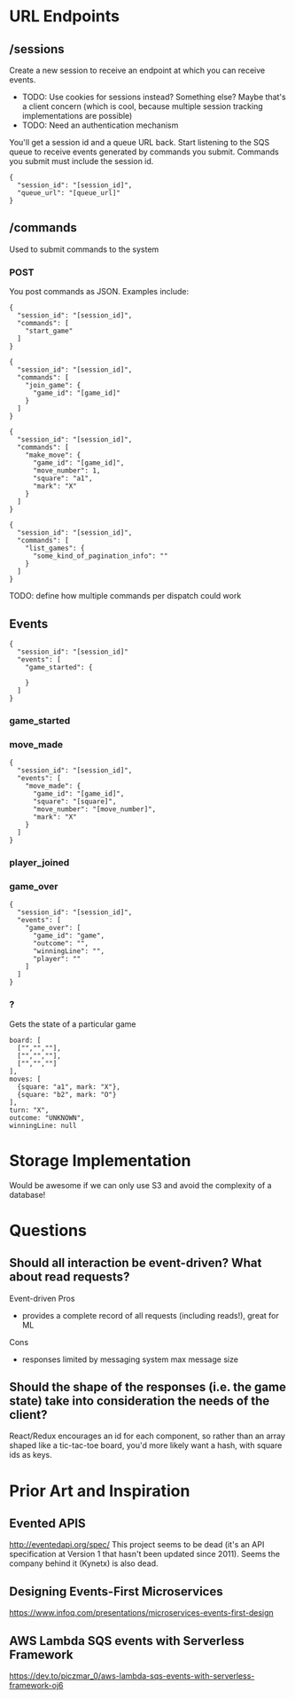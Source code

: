 # URL Endpoints
## /sessions
Create a new session to receive an endpoint at which you can receive events.

- TODO: Use cookies for sessions instead? Something else? Maybe that's a client
concern (which is cool, because multiple session tracking implementations are
possible)
- TODO: Need an authentication mechanism

You'll get a session id and a queue URL back. Start listening to the SQS queue to
receive events generated by commands you submit. Commands you submit must include
the session id.

    {
      "session_id": "[session_id]",
      "queue_url": "[queue_url]"
    }


## /commands
Used to submit commands to the system
### POST
You post commands as JSON. Examples include:

    {
      "session_id": "[session_id]",
      "commands": [
        "start_game"
      ]
    }

    {
      "session_id": "[session_id]",
      "commands": [
        "join_game": {
          "game_id": "[game_id]"
        }
      ]
    }

    {
      "session_id": "[session_id]",
      "commands": [
        "make_move": {
          "game_id": "[game_id]",
          "move_number": 1,
          "square": "a1",
          "mark": "X"
        }
      ]
    }

    {
      "session_id": "[session_id]",
      "commands": [
        "list_games": {
          "some_kind_of_pagination_info": ""
        }
      ]
    }

TODO: define how multiple commands per dispatch could work


## Events
    {
      "session_id": "[session_id]"
      "events": [
        "game_started": {

        }
      ]
    }

### game_started

### move_made

    {
      "session_id": "[session_id]",
      "events": [
        "move_made": {
          "game_id": "[game_id]",
          "square": "[square]",
          "move_number": "[move_number]",
          "mark": "X"
        }
      ]
    }

### player_joined

### game_over

    {
      "session_id": "[session_id]",
      "events": [
        "game_over": [
          "game_id": "game",
          "outcome": "",
          "winningLine": "",
          "player": ""
        ]
      ]
    }

### ?
Gets the state of a particular game

    board: [
      ["","",""],
      ["","",""],
      ["","",""]
    ],
    moves: [
      {square: "a1", mark: "X"},
      {square: "b2", mark: "O"}
    ],
    turn: "X",
    outcome: "UNKNOWN",
    winningLine: null


# Storage Implementation
Would be awesome if we can only use S3 and avoid the complexity of a database!

# Questions
## Should all interaction be event-driven? What about read requests?
Event-driven
Pros
- provides a complete record of all requests (including reads!), great for ML

Cons
- responses limited by messaging system max message size

## Should the shape of the responses (i.e. the game state) take into consideration the needs of the client?

React/Redux encourages an id for each component, so rather than an array shaped
like a tic-tac-toe board, you'd more likely want a hash, with square ids as
keys.


# Prior Art and Inspiration

## Evented APIS
http://eventedapi.org/spec/
This project seems to be dead (it's an API specification at Version 1
that hasn't been updated since 2011). Seems the company behind it (Kynetx) is
also dead.

## Designing Events-First Microservices
https://www.infoq.com/presentations/microservices-events-first-design

## AWS Lambda SQS events with Serverless Framework
https://dev.to/piczmar_0/aws-lambda-sqs-events-with-serverless-framework-oj6
